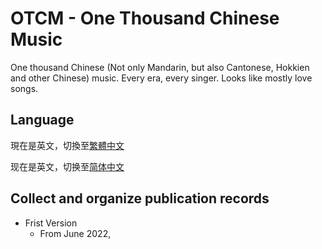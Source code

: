 # OTCM - One Thousand Chinese Music
One thousand Chinese (Not only Mandarin, but also Cantonese, Hokkien and other Chinese) music. Every era, every singer. Looks like mostly love songs.

## Language
現在是英文，切換至[繁體中文](README-tc.md)

现在是英文，切换至[简体中文](README-sc.md)

## Collect and organize publication records
- Frist Version
  - From June 2022,
